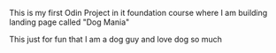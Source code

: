 This is my first Odin Project in it foundation course where I am building landing page called "Dog Mania"

This just for fun that I am a dog guy and love dog so much 
